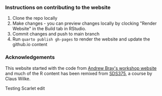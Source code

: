 ### Instructions on contributing to the website

1. Clone the repo locally
2. Make changes - you can preview changes locally by clocking "Render Website" in the Build tab in RStudio.
3. Commit changes and push to main branch
4. Run `quarto publish gh-pages` to render the website and update the github.io content

### Acknowledgements
This website started with the code from [Andrew Bray's workshop website](https://github.com/posit-conf-2023/quarto-r) and much of the R content has been remixed from [SDS375](https://github.com/wilkelab/SDS375), a course by Claus Wilke.

Testing Scarlet edit
